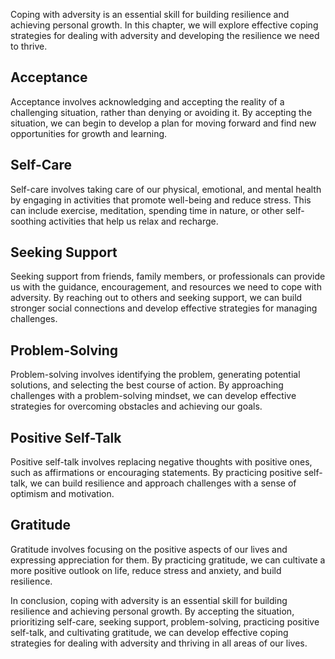 
Coping with adversity is an essential skill for building resilience and achieving personal growth. In this chapter, we will explore effective coping strategies for dealing with adversity and developing the resilience we need to thrive.

Acceptance
----------

Acceptance involves acknowledging and accepting the reality of a challenging situation, rather than denying or avoiding it. By accepting the situation, we can begin to develop a plan for moving forward and find new opportunities for growth and learning.

Self-Care
---------

Self-care involves taking care of our physical, emotional, and mental health by engaging in activities that promote well-being and reduce stress. This can include exercise, meditation, spending time in nature, or other self-soothing activities that help us relax and recharge.

Seeking Support
---------------

Seeking support from friends, family members, or professionals can provide us with the guidance, encouragement, and resources we need to cope with adversity. By reaching out to others and seeking support, we can build stronger social connections and develop effective strategies for managing challenges.

Problem-Solving
---------------

Problem-solving involves identifying the problem, generating potential solutions, and selecting the best course of action. By approaching challenges with a problem-solving mindset, we can develop effective strategies for overcoming obstacles and achieving our goals.

Positive Self-Talk
------------------

Positive self-talk involves replacing negative thoughts with positive ones, such as affirmations or encouraging statements. By practicing positive self-talk, we can build resilience and approach challenges with a sense of optimism and motivation.

Gratitude
---------

Gratitude involves focusing on the positive aspects of our lives and expressing appreciation for them. By practicing gratitude, we can cultivate a more positive outlook on life, reduce stress and anxiety, and build resilience.

In conclusion, coping with adversity is an essential skill for building resilience and achieving personal growth. By accepting the situation, prioritizing self-care, seeking support, problem-solving, practicing positive self-talk, and cultivating gratitude, we can develop effective coping strategies for dealing with adversity and thriving in all areas of our lives.
